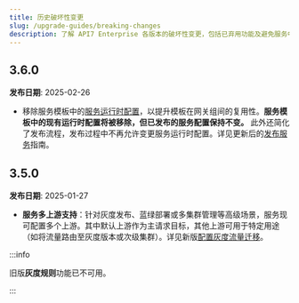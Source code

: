 ```yaml
---
title: 历史破坏性变更
slug: /upgrade-guides/breaking-changes
description: 了解 API7 Enterprise 各版本的破坏性变更，包括已弃用功能及避免服务中断的升级注意事项。
---
```


## 3.6.0

**发布日期**: 2025-02-26

* 移除服务模板中的[服务运行时配置](../key-concepts/services.md#service-runtime-configurations)，以提升模板在网关组间的复用性。**服务模板中的现有运行时配置将被移除，但已发布的服务配置保持不变。** 此外还简化了发布流程，发布过程中不再允许变更服务运行时配置。详见更新后的[发布服务](../getting-started/publish-service.md)指南。

## 3.5.0

**发布日期**: 2025-01-27

* **服务多上游支持**：针对灰度发布、蓝绿部署或多集群管理等高级场景，服务现可配置多个上游。其中默认上游作为主请求目标，其他上游可用于特定用途（如将流量路由至灰度版本或次级集群）。详见新版[配置灰度流量迁移](../getting-started/canary-upstream.md)。

:::info

旧版**灰度规则**功能已不可用。

:::
